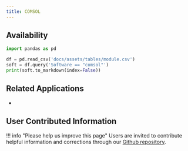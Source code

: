 ```yaml
---
title: COMSOL
---
```



## Availability

```python exec="on"
import pandas as pd

df = pd.read_csv('docs/assets/tables/module.csv')
soft = df.query('Software == "comsol"')
print(soft.to_markdown(index=False))
```

## Related Applications

* 

## User Contributed Information

!!! info "Please help us improve this page"
        Users are invited to contribute helpful information and corrections
        through our [Github repository](https://github.com/arcs-njit-edu/Docs/blob/main/CONTRIBUTING.md).


